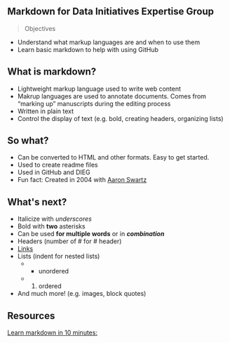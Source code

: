 ## Markdown for Data Initiatives Expertise Group 

>Objectives
* Understand what markup languages are and when to use them 
* Learn basic markdown to help with using GitHub 

## What is markdown?

* Lightweight markup language used to write web content 
* Makrup languages are used to annotate documents. Comes from “marking up” manuscripts during the editing process 
* Written in plain text 
* Control the display of text (e.g. bold, creating headers, organizing lists) 

## So what? 

* Can be converted to HTML and other formats. Easy to get started. 
* Used to create readme files 
* Used in GitHub and DIEG 
* Fun fact: Created in 2004 with [Aaron Swartz](https://en.wikipedia.org/wiki/Aaron_Swartz)

## What's next? 
* Italicize with _underscores_ 
* Bold with **two** asterisks
* Can be used **for multiple words** or in **_combination_**
* Headers (number of # for # header) 
* [Links](www.google.com) 
* Lists (indent for nested lists) 
  * * unordered
  * 1. ordered 
* And much more! (e.g. images, block quotes) 

## Resources

[Learn markdown in 10 minutes:](https://www.markdowntutorial.com/)
